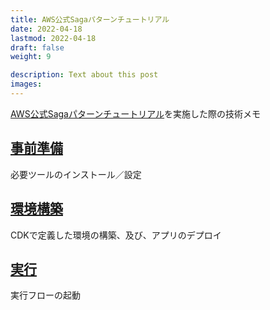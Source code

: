```yaml
---
title: AWS公式Sagaパターンチュートリアル
date: 2022-04-18
lastmod: 2022-04-18
draft: false
weight: 9

description: Text about this post
images:
---
```


[AWS公式Sagaパターンチュートリアル](https://docs.aws.amazon.com/ja_jp/prescriptive-guidance/latest/patterns/implement-the-serverless-saga-pattern-by-using-aws-step-functions.html)を実施した際の技術メモ

## [事前準備](./1_preparations.md)
必要ツールのインストール／設定

## [環境構築](./2_development.md)
CDKで定義した環境の構築、及び、アプリのデプロイ

## [実行](./3_execution.md)
実行フローの起動